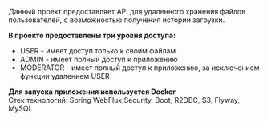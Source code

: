 Данный проект предоставляет API для удаленного хранения файлов пользователей, с возможностью получения истории загрузки.   

**В проекте предоставлены три уровня доступа:**   
- USER - имеет доступ только к своим файлам  
- ADMIN - имеет полный доступ к приложению   
- MODERATOR - имеет полный доступ к приложению, за исключением функции удалением USER  

**Для запуска приложения используется Docker**   
Стек технологий: Spring WebFlux,Security, Boot, R2DBC, S3, Flyway, MySQL  
